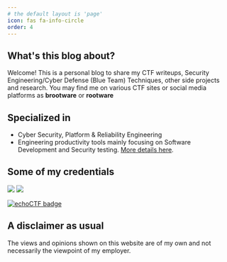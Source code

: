 ```yaml
---
# the default layout is 'page'
icon: fas fa-info-circle
order: 4
---
```


## What's this blog about?

Welcome! This is a personal blog to share my CTF writeups, Security Engineering/Cyber Defense (Blue Team) Techniques, other side projects and research. You may find me on various CTF sites or social media platforms as **brootware** or **rootware**

## Specialized in

- Cyber Security, Platform & Reliability Engineering
- Engineering productivity tools mainly focusing on Software Development and Security testing. [More details here](https://brootware.github.io/categories/security-toolkit/).

## Some of my credentials

<a href="https://www.credly.com/users/oaker-min/badges"><img src="https://img.shields.io/badge/Credly%20Certificates-Oaker%20Min-brightgreen" /></a>
<a href="https://pwn.college/hacker/1207"><img src="https://img.shields.io/badge/pwncollege-brootware-black" /></a>

[![echoCTF badge](https://echoctf.red/profile/289749/badge)](https://echoctf.red/profile/289749)

<!-- <a href="https://cyberdefenders.org/profile/brootware"><img src="https://img.shields.io/badge/cyberdefenders.org-brootware-blue" /></a> -->
<!-- <script src="https://tryhackme.com/badge/242534"></script> -->
<!-- <a href="https://blueteamlabs.online/public/user/f7656a47c955978a69858f"><img src="https://img.shields.io/badge/blueteamlabs-Top%202%20percent-blue" /></a> -->
## A disclaimer as usual

The views and opinions shown on this website are of my own and not necessarily the viewpoint of my employer.

<!-- > **Note**: Add Markdown syntax content to file `_tabs/about.md` and it will show up on this page. -->

<!-- > Add Markdown syntax content to file `_tabs/about.md`{: .filepath } and it will show up on this page.
{: .prompt-tip } -->
